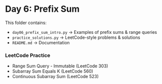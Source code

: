 # Day 6: Prefix Sum

This folder contains:
- `day06_prefix_sum_intro.py` → Examples of prefix sums & range queries
- `practice_solutions.py` → LeetCode-style problems & solutions
- `README.md` → Documentation

### LeetCode Practice
- Range Sum Query - Immutable (LeetCode 303)
- Subarray Sum Equals K (LeetCode 560)
- Continuous Subarray Sum (LeetCode 523)